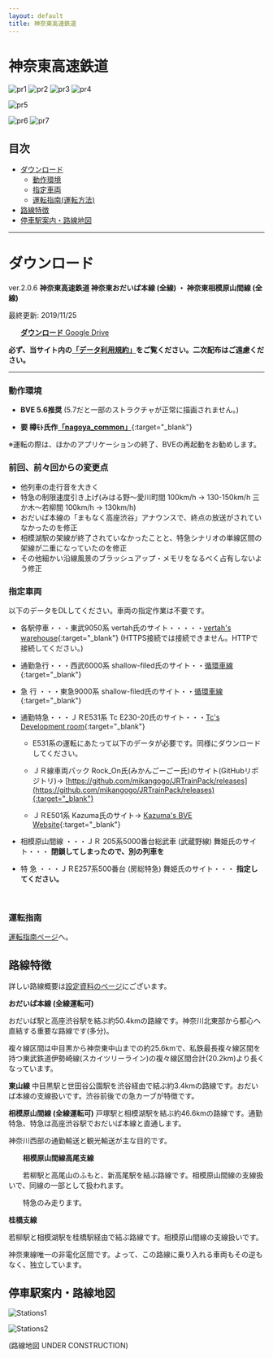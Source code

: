 ```yaml
---
layout: default
title: 神奈東高速鉄道
---
```


# 神奈東高速鉄道

![pr1](assets/img/kanato/pr/1.png)​
![pr2](assets/img/kanato/pr/katsuta.png)
![pr3](assets/img/kanato/pr/asahiimajuku-43000_2-night.webp)
![pr4](assets/img/kanato/pr/minamiseya.png)

![pr5](assets/img/kanato/pr/2.png)

![pr6](assets/img/kanato/pr/3.png)
![pr7](assets/img/kanato/pr/4.png)

## 目次

- [ダウンロード](#ダウンロード)
  - [動作環境](#動作環境)
  - [指定車両](#指定車両)
  - [運転指南(運転方法)](#運転指南)
- [路線特徴](#路線特徴)
- [停車駅案内・路線地図](#停車駅案内・路線地図)


---

# ダウンロード

ver.2.0.6  **神奈東高速鉄道 神奈東おだいば本線  (全線) ・ 神奈東相模原山間線  (全線)**

最終更新: 2019/11/25

<ul class="downloads">
<a href="{{ site.downloadurl_kanato }}"> <strong>ダウンロード</strong> Google Drive</a>
</ul>

**​必ず、当サイト内の[「データ利用規約」](rule)をご覧ください。二次配布はご遠慮ください。**

---

### 動作環境

* **BVE 5.6推奨** (5.7だと一部のストラクチャが正常に描画されません。)

* **要 樽ﾓﾄ氏作[「nagoya_common」](https://moffbarrel.stars.ne.jp/)**{:target="_blank"}

※運転の際は、ほかのアプリケーションの終了、BVEの再起動をお勧めします。
​

### 前回、前々回からの変更点

* 他列車の走行音を大きく
* 特急の制限速度引き上げ(みはる野～愛川町間 100km/h → 130-150km/h  三か木～若柳間 100km/h → 130km/h)
* おだいば本線の「まもなく高座渋谷」アナウンスで、終点の放送がされていなかったのを修正
* 相模湖駅の架線が終了されていなかったことと、特急シナリオの単線区間の架線が二重になっていたのを修正
* その他細かい沿線風景のブラッシュアップ・メモリをなるべく占有しないよう修正
 


###  指定車両

以下のデータをDLしてください。車両の指定作業は不要です。


- 各駅停車・・・東武9050系    vertah氏のサイト・・・・・[vertah's warehouse](http://vertah.sakura.ne.jp/){:target="_blank"} (HTTPS接続では接続できません。HTTPで接続してください。)

- 通勤急行・・・西武6000系    shallow-filed氏のサイト・・[循環車線](https://sigf.sakura.ne.jp/){:target="_blank"}

-   急    行  ・・・東急9000系    shallow-filed氏のサイト・・[循環車線](https://sigf.sakura.ne.jp/){:target="_blank"}

- 通勤特急・・・ＪＲE531系    Tc E230-20氏のサイト・・・[Tc's Development room](https://tce230-20.wixsite.com/tcdevroom){:target="_blank"}

  - E531系の運転にあたって以下のデータが必要です。同様にダウンロードしてください。

  - ＪＲ線車両パック Rock_On氏(みかんごーごー氏)のサイト(GitHubリポジトリ)→ [https://github.com/mikangogo/JRTrainPack/releases](https://github.com/mikangogo/JRTrainPack/releases){:target="_blank"}

  - ＪＲE501系     Kazuma氏のサイト→ [Kazuma's BVE Website](https://kazmasbve.soregashi.com/){:target="_blank"}

- 相模原山間線 ・・・ＪＲ 205系5000番台総武車    (武蔵野線)    舞姫氏のサイト・・・ **閉鎖してしまったので、別の列車を**

- 特       急     ・・・ＪＲE257系500番台                 (房総特急)    舞姫氏のサイト・・・ **指定してください。**

​
### 運転指南

​[運転指南ページ](driveguide)へ。



## 路線特徴

詳しい路線概要は[設定資料のページ](settings)にございます。

 

**おだいば本線 (全線運転可)**

おだいば駅と高座渋谷駅を結ぶ約50.4kmの路線です。神奈川北東部から都心へ直結する重要な路線です(多分)。

複々線区間は中目黒から神奈東中山までの約25.6kmで、私鉄最長複々線区間を持つ東武鉄道伊勢崎線(スカイツリーライン)の複々線区間合計(20.2km)より長くなっています。


**東山線**
中目黒駅と世田谷公園駅を渋谷経由で結ぶ約3.4kmの路線です。おだいば本線の支線扱いです。渋谷前後での急カーブが特徴です。

**相模原山間線 (全線運転可)**
戸塚駅と相模湖駅を結ぶ約46.6kmの路線です。通勤特急、特急は高座渋谷駅でおだいば本線と直通します。

神奈川西部の通勤輸送と観光輸送が主な目的です。

　　**相模原山間線高尾支線**

　　若柳駅と高尾山のふもと、新高尾駅を結ぶ路線です。相模原山間線の支線扱いで、同線の一部として扱われます。

　　特急のみ走ります。


**桂橋支線**

若柳駅と相模湖駅を桂橋駅経由で結ぶ路線です。相模原山間線の支線扱いです。

神奈東線唯一の非電化区間です。よって、この路線に乗り入れる車両もその逆もなく、独立しています。



## 停車駅案内・路線地図

![Stations1](assets/img/kanato/stations1.jpg)​

![Stations2](assets/img/kanato/stations2.jpg)

(路線地図 UNDER CONSTRUCTION)